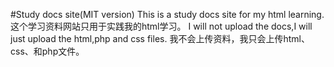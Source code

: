 #Study docs site(MIT version)
This is a study docs site for my html learning.
这个学习资料网站只用于实践我的html学习。
I will not upload the docs,I will just upload the html,php and css files.
我不会上传资料，我只会上传html、css、和php文件。
